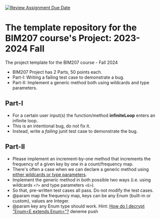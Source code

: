 [![Review Assignment Due Date](https://classroom.github.com/assets/deadline-readme-button-24ddc0f5d75046c5622901739e7c5dd533143b0c8e959d652212380cedb1ea36.svg)](https://classroom.github.com/a/YLuAwWuq)
# The template repository for the BIM207 course's Project:  2023-2024 Fall
The project template  for the BIM207 course - Fall 2024


* BIM207 Project has 2 Parts, 50 points each.
* Part-I: Writing a failing test case to demonstrate a bug.
* Part-II: Implement a generic method both using wildcards and type parameters.


## Part-I
* For a certain user input(s) the function/method **infiniteLoop** enters an infinite loop.
* This is an intentional bug, do not fix it.
* Instead, write a *failing* junit test case to demonstrate the bug.

## Part-II

* Please implement an increment-by-one method that increments the frequency of a                                                                                                                                                                         given key by one in a count/frequency map.
* There's often a case when we can declare a generic method using [either wildcards or type parameters](https://www.baeldung.com/java-generics-type-parameter-vs-wildcard).
* Implement the generic method in both possible two ways (i.e. using wildcards `<?>` and type parameters `<E>`).
* So that, pre-written test cases all pass. Do not modify the test cases.
* @param map the frequency map, keys can be any Enum (built-in or custom), values are Integer.
* @param key any Enum type should work. Hint: [How do I decrypt "Enum<E extends Enum<E>>"?](http://www.angelikalanger.com/GenericsFAQ/FAQSections/TypeParameters.html#FAQ106)
deneme push
